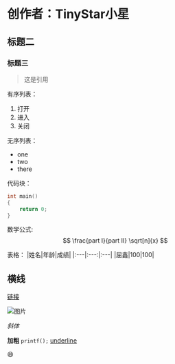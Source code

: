 # 创作者：TinyStar小星

## 标题二

### 标题三

>这是引用

有序列表：

1. 打开
2. 进入
3. 关闭

 无序列表：

- one
- two
- there

代码块：

```c
int main()
{
    return 0;
}
```

数学公式:
$$
\frac{part I}{part II}
\sqrt[n]{x}
$$

表格：
|姓名|年龄|成绩|
|:---|:---:|:---|
|屈鑫|100|100|

横线
---

[链接](baidu.com)

![图片](https://static.fungenomics.com/images/2021/08/image-20210805155012304.png)

*斜体*

**加粗**
`printf();`
<u>underline</u>

:smile: